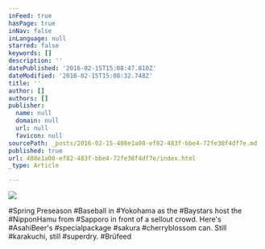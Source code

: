 ```yaml
---
inFeed: true
hasPage: true
inNav: false
inLanguage: null
starred: false
keywords: []
description: ''
datePublished: '2016-02-15T15:08:47.810Z'
dateModified: '2016-02-15T15:08:32.748Z'
title: ''
author: []
authors: []
publisher:
  name: null
  domain: null
  url: null
  favicon: null
sourcePath: _posts/2016-02-15-408e1a08-ef82-483f-bbe4-72fe38f4df7e.md
published: true
url: 408e1a08-ef82-483f-bbe4-72fe38f4df7e/index.html
_type: Article

---
```

![](https://the-grid-user-content.s3-us-west-2.amazonaws.com/1c2f3463-8a4f-4cb0-b2c4-e027a5eb7174.jpg)

\#Spring Preseason \#Baseball in \#Yokohama as the \#Baystars host the \#NipponHamu from \#Sapporo in front of a sellout crowd. Here's \#AsahiBeer's \#specialpackage \#sakura \#cherryblossom can. Still \#karakuchi, still \#superdry. \#Brüfeed